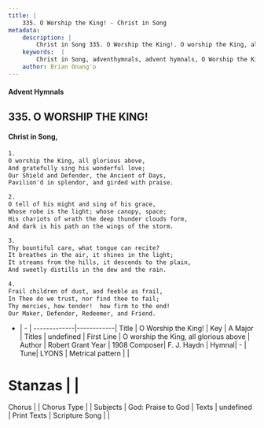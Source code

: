 ```yaml
---
title: |
    335. O Worship the King! - Christ in Song
metadata:
    description: |
        Christ in Song 335. O Worship the King!. O worship the King, all glorious above, And gratefully sing his wonderful love; Our Shield and Defender, the Ancient of Days, Pavilion'd in splendor, and girded with praise.
    keywords:  |
        Christ in Song, adventhymnals, advent hymnals, O Worship the King!, O worship the King, all glorious above. 
    author: Brian Onang'o
---
```


#### Advent Hymnals
## 335. O WORSHIP THE KING!
####  Christ in Song,

```txt
1.
O worship the King, all glorious above,
And gratefully sing his wonderful love;
Our Shield and Defender, the Ancient of Days,
Pavilion'd in splendor, and girded with praise.

2.
O tell of his might and sing of his grace,
Whose robe is the light; whose canopy, space;
His chariots of wrath the deep thunder clouds form,
And dark is his path on the wings of the storm.

3.
Thy bountiful care, what tongue can recite?
It breathes in the air, it shines in the light;
It streams from the hills, it descends to the plain,
And sweetly distills in the dew and the rain.

4.
Frail children of dust, and feeble as frail,
In Thee do we trust, nor find thee to fail;
Thy mercies, how tender!  how firm to the end!
Our Maker, Defender, Redeemer, and Friend.

```

- |   -  |
-------------|------------|
Title | O Worship the King! |
Key | A Major |
Titles | undefined |
First Line | O worship the King, all glorious above |
Author | Robert Grant
Year | 1908
Composer| F. J. Haydn |
Hymnal|  - |
Tune| LYONS |
Metrical pattern | |
# Stanzas |  |
Chorus |  |
Chorus Type |  |
Subjects | God: Praise to God |
Texts | undefined |
Print Texts | 
Scripture Song |  |
    
